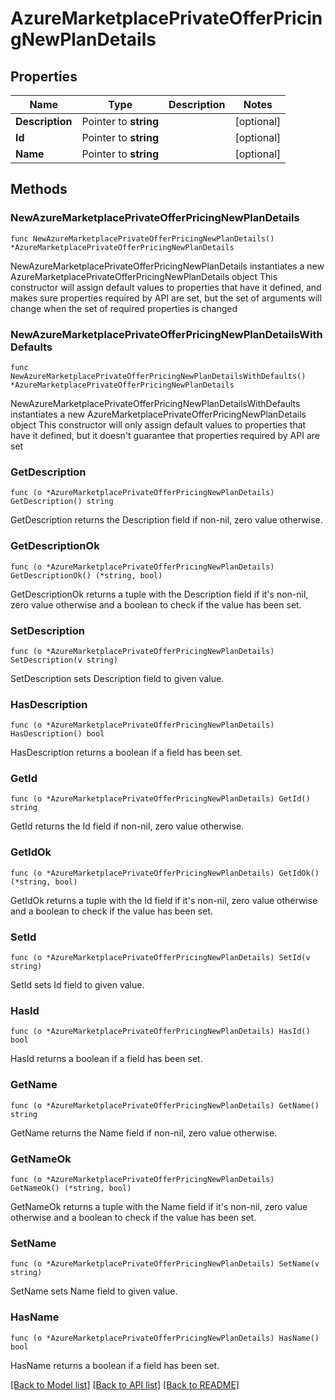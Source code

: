 # AzureMarketplacePrivateOfferPricingNewPlanDetails

## Properties

Name | Type | Description | Notes
------------ | ------------- | ------------- | -------------
**Description** | Pointer to **string** |  | [optional] 
**Id** | Pointer to **string** |  | [optional] 
**Name** | Pointer to **string** |  | [optional] 

## Methods

### NewAzureMarketplacePrivateOfferPricingNewPlanDetails

`func NewAzureMarketplacePrivateOfferPricingNewPlanDetails() *AzureMarketplacePrivateOfferPricingNewPlanDetails`

NewAzureMarketplacePrivateOfferPricingNewPlanDetails instantiates a new AzureMarketplacePrivateOfferPricingNewPlanDetails object
This constructor will assign default values to properties that have it defined,
and makes sure properties required by API are set, but the set of arguments
will change when the set of required properties is changed

### NewAzureMarketplacePrivateOfferPricingNewPlanDetailsWithDefaults

`func NewAzureMarketplacePrivateOfferPricingNewPlanDetailsWithDefaults() *AzureMarketplacePrivateOfferPricingNewPlanDetails`

NewAzureMarketplacePrivateOfferPricingNewPlanDetailsWithDefaults instantiates a new AzureMarketplacePrivateOfferPricingNewPlanDetails object
This constructor will only assign default values to properties that have it defined,
but it doesn't guarantee that properties required by API are set

### GetDescription

`func (o *AzureMarketplacePrivateOfferPricingNewPlanDetails) GetDescription() string`

GetDescription returns the Description field if non-nil, zero value otherwise.

### GetDescriptionOk

`func (o *AzureMarketplacePrivateOfferPricingNewPlanDetails) GetDescriptionOk() (*string, bool)`

GetDescriptionOk returns a tuple with the Description field if it's non-nil, zero value otherwise
and a boolean to check if the value has been set.

### SetDescription

`func (o *AzureMarketplacePrivateOfferPricingNewPlanDetails) SetDescription(v string)`

SetDescription sets Description field to given value.

### HasDescription

`func (o *AzureMarketplacePrivateOfferPricingNewPlanDetails) HasDescription() bool`

HasDescription returns a boolean if a field has been set.

### GetId

`func (o *AzureMarketplacePrivateOfferPricingNewPlanDetails) GetId() string`

GetId returns the Id field if non-nil, zero value otherwise.

### GetIdOk

`func (o *AzureMarketplacePrivateOfferPricingNewPlanDetails) GetIdOk() (*string, bool)`

GetIdOk returns a tuple with the Id field if it's non-nil, zero value otherwise
and a boolean to check if the value has been set.

### SetId

`func (o *AzureMarketplacePrivateOfferPricingNewPlanDetails) SetId(v string)`

SetId sets Id field to given value.

### HasId

`func (o *AzureMarketplacePrivateOfferPricingNewPlanDetails) HasId() bool`

HasId returns a boolean if a field has been set.

### GetName

`func (o *AzureMarketplacePrivateOfferPricingNewPlanDetails) GetName() string`

GetName returns the Name field if non-nil, zero value otherwise.

### GetNameOk

`func (o *AzureMarketplacePrivateOfferPricingNewPlanDetails) GetNameOk() (*string, bool)`

GetNameOk returns a tuple with the Name field if it's non-nil, zero value otherwise
and a boolean to check if the value has been set.

### SetName

`func (o *AzureMarketplacePrivateOfferPricingNewPlanDetails) SetName(v string)`

SetName sets Name field to given value.

### HasName

`func (o *AzureMarketplacePrivateOfferPricingNewPlanDetails) HasName() bool`

HasName returns a boolean if a field has been set.


[[Back to Model list]](../README.md#documentation-for-models) [[Back to API list]](../README.md#documentation-for-api-endpoints) [[Back to README]](../README.md)



